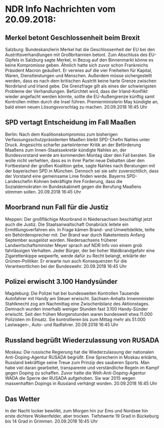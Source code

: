 # NDR Info Nachrichten vom 20.09.2018:


## Merkel betont Geschlossenheit beim Brexit
Salzburg:	Bundeskanzlerin Merkel hat die Geschlossenheit der EU bei den Austrittsverhandlungen mit Großbritannien betont. Zum Abschluss des EU-Gipfels in Salzburg sagte Merkel, in Bezug auf den Binnenmarkt könne es keine Kompromisse geben. Ähnlich hatte sich zuvor schon Frankreichs Präsident Macron geäußert. Er verwies auf die vier Freiheiten für Kapital, Waren, Dienstleistungen und Menschen. Außerdem müsse sichergestellt werden, dass es nach dem britischen Austritt keine harte Grenze zwischen Nordirland und Irland gebe. Die Grenzfrage gilt als eines der schwierigsten Probleme der Verhandlungen. Befürchtet wird, dass der Irland-Konflikt wieder angefacht werden könnte, sollte die EU-Außengrenze künftig samt Kontrollen mitten durch die Insel führen. Premierministerin May kündigte an, bald einen neuen Lösungsvorschlag zu machen. 20.09.2018 16:45 Uhr 

## SPD vertagt Entscheidung im Fall Maaßen
Berlin: Nach dem Koalitionskompromiss zum bisherigen Verfassungsschutzpräsidenten Maaßen bleibt SPD-Chefin Nahles unter Druck. Angesichts scharfer parteiinterner Kritik an der Beförderung Maaßens zum Innen-Staatssekretär kündigte Nahles an, der Bundesvorstand werde am kommenden Montag über den Fall beraten. Sie wolle nicht verhehlen, dass es in ihrer Partei neue Debatten über den Fortbestand der großen Koalition gebe, sagte Nahles nach Beratungen mit der bayerischen SPD in München. Dennoch sei sie sehr zuversichtlich, dass der Vorstand eine gemeinsame Linie finden werde. Bayerns SPD-Landeschefin Kohnen bekräftigte ihre Forderung, dass die Sozialdemokraten im Bundeskabinett gegen die Berufung Maaßens stimmen sollen. 20.09.2018 16:45 Uhr 

## Moorbrand nun Fall für die Justiz
Meppen: Der großflächige Moorbrand in Niedersachsen beschäftigt jetzt auch die Justiz. Die Staatsanwaltschaft Osnabrück leitete ein Ermittlungsverfahren ein. In Frage kämen Brand- und Umweltdelikte, teilte ein Behördensprecher mit. Der Brand war durch Raketentests Anfang September ausgelöst worden. Niedersachsens früherer Landwirtschaftsminister Meyer sprach auf NDR Info von einem grob fahrlässigen Verhalten. Jeder Bürger, der bei hoher Waldbrandgefahr eine Zigarettenkippe wegwerfe, werde dafür zu Recht belangt, erklärte der Grünen-Politiker. Er erwarte nun auch Konsequenzen für die Verantwortlichen bei der Bundeswehr. 20.09.2018 16:45 Uhr 

## Polizei erwischt 3.100 Handysünder
Magdeburg: Die Polizei hat bei bundesweiten Kontrollen Tausende Autofahrer mit Handy am Steuer erwischt. Sachsen-Anhalts Innenminister Stahlknecht zog am Nachmittag eine Zwischenbilanz des Aktionstages. Demnach wurden innerhalb weniger Stunden fast 3.100 Handy-Sünder erwischt. Seit den frühen Morgenstunden waren bundesweit etwa 11.000 Polizisten im Einsatz. Sie kontrollieren bis zum Mittag mehr als 51.000 Lastwagen-, Auto- und Radfahrer. 20.09.2018 16:45 Uhr 

## Russland begrüßt Wiederzulassung von RUSADA
Moskau:	Die russische Regierung hat die Wiederzulassung der nationalen Anti-Doping-Agentur RUSADA begrüßt. Eine Sprecherin in Moskau erklärte, Russland bekräftige seine Treue zum Prinzip des sauberen Sports. Man habe viel daran gearbeitet, transparente und verständliche Regeln im Kampf gegen Doping zu schaffen. Zuvor hatte die Welt-Anti-Doping-Agentur WADA die Sperre der RUSADA aufgehoben. Sie war 2015 wegen massenhaften Dopings in Russland verhängt worden. 20.09.2018 16:45 Uhr 

## Das Wetter
In der Nacht locker bewölkt, zum Morgen hin zur Ems und Nordsee hin erste dichtere Wolkenfelder, aber trocken. Tiefstwerte 19 Grad in Bückeburg bis 14 Grad in Grimmen. 20.09.2018 16:45 Uhr 
